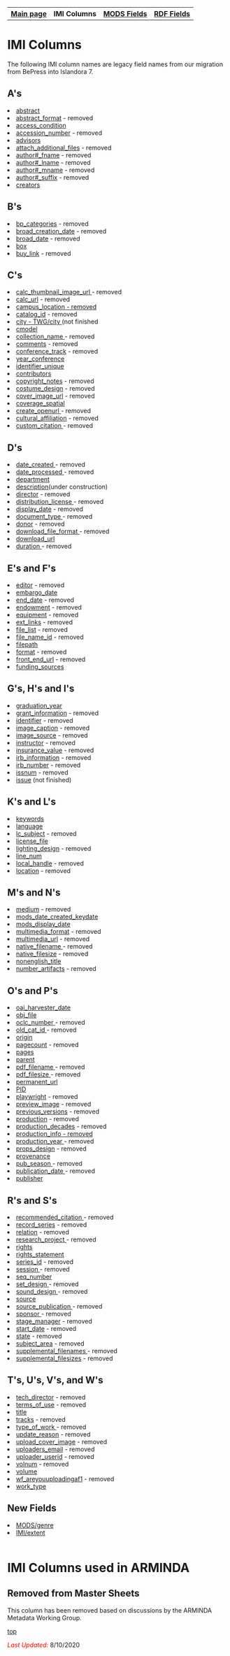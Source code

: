 <!DOCTYPE html>
<html>
<head>
</head>
<body>
<table style="width:100%">
  <tr>
    <th><a href="index.md">Main page</a></th>
	<th>IMI Columns</th>
    <th><a href="MODS.md">MODS Fields</a></th>
    <th><a href="#">RDF Fields</a></th>
  </tr>
</table>



<h1 id="top">IMI Columns</h1>
<p>The following IMI column names are legacy field names from our migration from BePress into Islandora 7. </p>
<table>
<h2>A's</h2>
	<tr>	
		<li><a href="#abstract">abstract</a></li>
		<li><a href="#abstract_format">abstract_format</a> - removed</li>
		<li><a href="#access_condition">access_condition</a></li>
		<li><a href="#removed">accession_number</a> - removed</li>
		<li><a href="#advisor1">advisors</a></li>	
		<li><a href="#removed">attach_additional_files</a> - removed</li>
		<li><a href="#removed">author#_fname</a> - removed</li>
		<li><a href="#removed">author#_lname</a> - removed</li>
		<li><a href="#removed">author#_mname</a> - removed</li>
		<li><a href="#removed">author#_suffix</a> - removed</li>
		<li><a href="#authors">creators</a></li>
	</tr>
<h2>B's</h2>	
	<tr>	
		<li><a href="#removed">bp_categories</a> - removed</li>
		<li><a href="#removed">broad_creation_date</a> - removed</li>
		<li><a href="#removed">broad_date</a> - removed</li>
		<li><a href="#box">box</a></li>
		<li><a href="#removed">buy_link</a> - removed</li>
	</tr>	
<h2>C's</h2>
	<tr>		
		<li><a href="#removed">calc_thumbnail_image_url	</a> - removed</li>
		<li><a href="#removed">calc_url</a> - removed</li>
		<li><a href="#removed">campus_location - removed	</a></li>
		<li><a href="#removed">catalog_id</a> - removed</li>
		<li><a href="#city">city - TWG/city	</a>(not finished</li>		
		<li><a href="#cmodel">cmodel	</a></li>
		<li><a href="#removed">collection_name	</a> - removed</li>
		<li><a href="#removed">comments</a> - removed</li>
		<li><a href="#removed">conference_track</a> - removed</li>
		<li><a href="#conference_year">year_conference</a></li>	
		<li><a href="#context_key">identifier_unique</a></li>
		<li><a href="#contributors">contributors</a></li>
		<li><a href="#removed">copyright_notes</a> - removed</li>
		<li><a href="#removed">costume_design</a> - removed</li>
		<li><a href="#removed">cover_image_url</a> - removed</li>
		<li><a href="#coverage_spatial">coverage_spatial</a></li>		
		<li><a href="#removed">create_openurl	</a> - removed</li>
		<li><a href="#removed">cultural_affiliation</a> - removed</li>
		<li><a href="#removed">custom_citation	</a> - removed</li>
	</tr>
<h2>D's</h2>
	<tr>
		<li><a href="#removed">date_created	</a> - removed</li>
		<li><a href="#removed">date_processed	</a> - removed</li>
		<li><a href="#department">department	</a></li>
		<li><a href="#description">description</a>(under construction)</li>
		<li><a href="#removed">director</a> - removed</li>
		<li><a href="#removed">distribution_license	</a> - removed</li>
		<li><a href="#removed">display_date</a> - removed</li>
		<li><a href="#removed">document_type	</a> - removed</li>		
		<li><a href="#removed">donor</a> - removed</li>
		<li><a href="#removed">download_file_format	</a> - removed</li>
		<li><a href="#download_url">download_url	</a></li>
		<li><a href="#removed">duration	</a> - removed</li>
	</tr>
<h2>E's and F's</h2>
	<tr>
		<li><a href="#removed">editor</a> - removed</li>		
		<li><a href="#embargo_date">embargo_date</a></li>
		<li><a href="#removed">end_date</a> - removed</li>
		<li><a href="#removed">endowment</a> - removed</li>
		<li><a href="#remove">equipment</a> - removed</li>
		<li><a href="#removed">ext_links</a> - removed</li>		
		<li><a href="#removed">file_list</a> - removed</li>
		<li><a href="#removed">file_name_id</a> - removed</li>
		<li><a href="#filepath">filepath</a></li>
		<li><a href="#removed">format</a> - removed</li>
		<li><a href="#removed">front_end_url</a> - removed</li>
		<li><a href="#funding_sources">funding_sources	</a></li>
	</tr>		
<h2>G's, H's and I's</h2>
	<tr>		
		<li><a href="#graduation_year">graduation_year	</a></li>
		<li><a href="#removed">grant_information</a> - removed</li>
		<li><a href="#removed">identifier</a> - removed</li>
		<li><a href="#removed">image_caption</a> - removed</li>
		<li><a href="#removed">image_source</a> - removed</li>		
		<li><a href="#removed">instructor</a> - removed</li>
		<li><a href="#removed">insurance_value</a> - removed</li>
		<li><a href="#removed">irb_information</a> - removed</li>
		<li><a href="#removed">irb_number</a> - removed</li>
		<li><a href="#removed">issnum</a> - removed</li>	
		<li><a href="#issue">issue</a> (not finished)</li>
	</tr>
<h2>K's and L's</h2>
	<tr>
		<li><a href="#keywords">keywords</a></li>
		<li><a href="#language">language</a></li>
		<li><a href="#removed">lc_subject</a> - removed</li>
		<li><a href="#license_file">license_file</a></li>		
		<li><a href="#removed">lighting_design</a> - removed</li>
		<li><a href="#line_num">line_num</a></li>
		<li><a href="#removed">local_handle</a> - removed</li>
		<li><a href="#removed">location</a> - removed</li>
	</tr>
<h2>M's and N's</h2>
	<tr>
		<li><a href="#removed">medium</a> - removed</li>		
		<li><a href="#mods_date_created_keydate">mods_date_created_keydate</a></li>
		<li><a href="#mods_display_date">mods_display_date</a></li>
		<li><a href="#removed">multimedia_format</a> - removed</li>
		<li><a href="#removed">multimedia_url</a> - removed</li>
		<li><a href="#removed">native_filename	</a> - removed</li>		
		<li><a href="#removed">native_filesize</a> - removed</li>
		<li><a href="#nonenglish_title">nonenglish_title</a></li>
		<li><a href="#removed">number_artifacts</a> - removed</li>
	</tr>
<h2>O's and P's</h2>
	<tr>
		<li><a href="#oai_harvester_date">oai_harvester_date</a></li>
		<li><a href="#obj_file">obj_file</a></li>		
		<li><a href="#removed">oclc_number	</a> - removed</li>
		<li><a href="#removed">old_cat_id	</a> - removed</li>
		<li><a href="#removed">origin	</a></li>
		<li><a href="#removed">pagecount</a> - removed</li>
		<li><a href="#pages">pages</a></li>		
		<li><a href="#parent">parent</a></li>
		<li><a href="#removed">pdf_filename	</a> - removed</li>
		<li><a href="#removed">pdf_filesize	</a> - removed</li>
		<li><a href="#permanent_url">permanent_url</a></li>
		<li><a href="#PID">PID	</a></li>		
		<li><a href="#removed">playwright</a> - removed</li>
		<li><a href="#removed">preview_image</a> - removed</li>
		<li><a href="#removed">previous_versions</a> - removed</li>
		<li><a href="#removed">production</a> - removed </li>
		<li><a href="#removed">production_decades</a> - removed</li>		
		<li><a href="#remove">production_info - removed	</a></li>
		<li><a href="#removed">production_year	</a> - removed</li>
		<li><a href="#removed">props_design</a> - removed</li>
		<li><a href="#removed">provenance</a></ - removed</li>
		<li><a href="#removed">pub_season	</a> - removed</li>
		<li><a href="#removed">publication_date	</a> - removed</li>		
		<li><a href="#publisher">publisher</a></li>
	</tr>
<h2>R's and S's</h2>
	<tr>
		<li><a href="#removed">recommended_citation	</a> - removed</li>
		<li><a href="#removed">record_series</a> - removed</li>
		<li><a href="#removed">relation</a> - removed</li>
		<li><a href="#removed">research_project	</a> - removed</li>		
		<li><a href="#rights">rights</a></li>
		<li><a href="#rights_statement">rights_statement</a></li>
		<li><a href="#removed">series_id</a> - removed</li>
		<li><a href="#removed">session	</a> - removed</li>
		<li><a href="#seq_number">seq_number	</a></li>		
		<li><a href="#removed">set_design	</a> - removed</li>
		<li><a href="#removed">sound_design	</a> - removed</li>
		<li><a href="#source">source</a></li>
		<li><a href="#removed">source_publication	</a> - removed</li>
		<li><a href="#removed">sponsor	</a> - removed</li>		
		<li><a href="#removed">stage_manager</a> - removed</li>
		<li><a href="#removed">start_date</a> - removed</li>
		<li><a href="#removed">state</a> - removed</li>
		<li><a href="#removed">subject_area</a></a> - removed</li>
		<li><a href="#removed">supplemental_filenames	</a> - removed</li>		
		<li><a href="#removed">supplemental_filesizes</a> - removed</li>
	</tr>
<h2>T's, U's, V's, and W's</h2>
	<tr>
		<li><a href="#removed">tech_director</a> - removed</li>
		<li><a href="#removed">terms_of_use</a> - removed</li>
		<li><a href="#title">title</a></li>
		<li><a href="#removed">tracks</a> - removed</li>
		<li><a href="#removed">type_of_work	</a> - removed</li>
		<li><a href="#removed">update_reason</a> - removed</li>
		<li><a href="#removed">upload_cover_image</a> - removed</li>
		<li><a href="#removed">uploaders_email</a> - removed</li>
		<li><a href="#removed">uploader_userid</a> - removed</li>
		<li><a href="#removed">volnum</a> - removed</li>
		<li><a href="#volume">volume	</a> </li>
		<li><a href="#removed">wf_areyouuploadingaf1</a> - removed</li>
		<li><a href="#work_type">work_type	</a></li>
	</tr>
<h2>New Fields</h2>
		<li><a href="#genre">MODS/genre	</a></li>		
		<li><a href="#extent">IMI/extent</a></li>
	</tr>		
</table>
<h1> IMI Columns used in ARMINDA</h1>
<h2 id="removed">Removed from Master Sheets</h2>
<p>This column has been removed based on discussions by the ARMINDA Metadata Working Group.</p>
	
<p><a href="#top">top</a></p>

<p><font color="red"><i>Last Updated: </i></font>8/10/2020</p>
</dl>
</html>